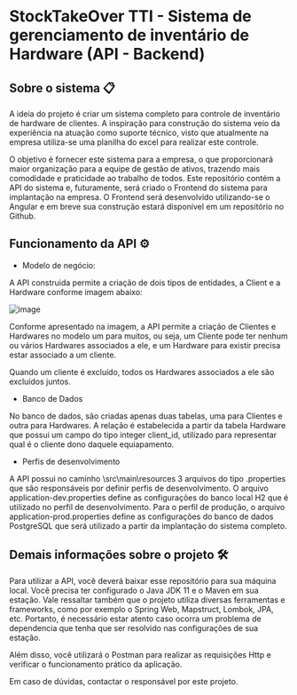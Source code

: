 # StockTakeOver TTI - Sistema de gerenciamento de inventário de Hardware (API - Backend)    

## Sobre o sistema 📋
 
A ideia do projeto é criar um sistema completo para controle de inventário de hardware de clientes. A inspiração para construção do sistema veio da experiência na atuação como suporte técnico, visto que atualmente na empresa utiliza-se uma planilha do excel para realizar este controle.

O objetivo é fornecer este sistema para a empresa, o que proporcionará maior organização para a equipe de gestão de ativos, trazendo mais comodidade e praticidade ao trabalho de todos. Este repositório contém a API do sistema e, futuramente, será criado o Frontend do sistema para implantação na empresa. O Frontend será desenvolvido utilizando-se o Angular e em breve sua construção estará disponível em um repositório no Github. 

## Funcionamento da API ⚙️

- Modelo de negócio: 

A API construida permite a criação de dois tipos de entidades, a Client e a Hardware conforme imagem abaixo:

![image](https://user-images.githubusercontent.com/32941370/126188474-3628b241-68b3-47aa-9ef5-8b1da692bbda.png)

Conforme apresentado na imagem, a API permite a criação de Clientes e Hardwares no modelo um para muitos, ou seja, um Cliente pode ter nenhum ou vários Hardwares associados a ele, e um Hardware para existir precisa estar associado a um cliente. 

Quando um cliente é excluído, todos os Hardwares associados a ele são excluídos juntos. 

- Banco de Dados

No banco de dados, são criadas apenas duas tabelas, uma para Clientes e outra para Hardwares. A relação é estabelecida a partir da tabela Hardware que possui um campo do tipo integer client_id, utilizado para representar qual é o cliente dono daquele equiapamento. 

- Perfis de desenvolvimento

A API possui no caminho \src\main\resources 3 arquivos do tipo .properties que são responsáveis por definir perfis de desenvolvimento. O arquivo application-dev.properties define as configurações do banco local H2 que é utilizado no perfil de desenvolvimento. Para o perfil de produção, o arquivo application-prod.properties define as configurações do banco de dados PostgreSQL que será utilizado a partir da implantação do sistema completo. 

## Demais informações sobre o projeto 🛠️ 

Para utilizar a API, você deverá baixar esse repositório para sua máquina local. Você precisa ter configurado o Java JDK 11 e o Maven em sua estação. Vale ressaltar também que o projeto utiliza diversas ferramentas e frameworks, como por exemplo o Spring Web, Mapstruct, Lombok, JPA, etc. Portanto, é necessário estar atento caso ocorra um problema de dependencia que tenha que ser resolvido nas configurações de sua estação.

Além disso, você utilizará o Postman para realizar as requisições Http e verificar o funcionamento prático da aplicação. 

Em caso de dúvidas, contactar o responsável por este projeto. 
